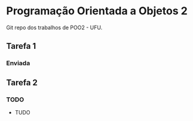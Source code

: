 ﻿# Programação Orientada a Objetos 2
Git repo dos trabalhos de POO2 - UFU.
## Tarefa 1
### Enviada

## Tarefa 2
### TODO
- TUDO